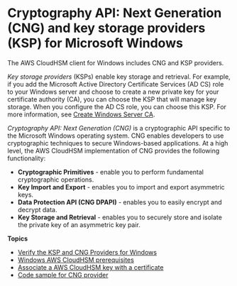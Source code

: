 # Cryptography API: Next Generation \(CNG\) and key storage providers \(KSP\) for Microsoft Windows<a name="ksp-library"></a>

The AWS CloudHSM client for Windows includes CNG and KSP providers\. 

*Key storage providers* \(KSPs\) enable key storage and retrieval\. For example, if you add the Microsoft Active Directory Certificate Services \(AD CS\) role to your Windows server and choose to create a new private key for your certificate authority \(CA\), you can choose the KSP that will manage key storage\. When you configure the AD CS role, you can choose this KSP\. For more information, see [Create Windows Server CA](win-ca-setup.md)\. 

*Cryptography API: Next Generation \(CNG\)* is a cryptographic API specific to the Microsoft Windows operating system\. CNG enables developers to use cryptographic techniques to secure Windows\-based applications\. At a high level, the AWS CloudHSM implementation of CNG provides the following functionality: 
+ **Cryptographic Primitives** \- enable you to perform fundamental cryptographic operations\.
+ **Key Import and Export** \- enables you to import and export asymmetric keys\.
+ **Data Protection API \(CNG DPAPI\)** \- enables you to easily encrypt and decrypt data\.
+ **Key Storage and Retrieval** \- enables you to securely store and isolate the private key of an asymmetric key pair\.

**Topics**
+ [Verify the KSP and CNG Providers for Windows](ksp-library-install.md)
+ [Windows AWS CloudHSM prerequisites](ksp-library-prereq.md)
+ [Associate a AWS CloudHSM key with a certificate](ksp-library-associate-key-certificate.md)
+ [Code sample for CNG provider](ksp-library-sample.md)